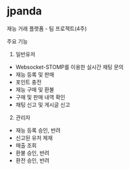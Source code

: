 # jpanda
재능 거래 플랫폼 - 팀 프로젝트(4주)

주요 기능

1. 일반유저
 - Websocket-STOMP를 이용한 실시간 채팅 문의
 - 재능 등록 및 판매
 - 포인트 충전
 - 재능 구매 및 환불
 - 구매 및 판매 내역 확인
 - 채팅 신고 및 게시글 신고
 
2. 관리자
 - 재능 등록 승인, 반려
 - 신고된 유저 제재
 - 매출 조회
 - 환불 승인, 반려
 - 환전 승인, 반려
